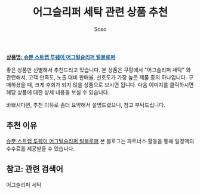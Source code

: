 ﻿---
layout: post
title:  "어그슬리퍼 세탁 관련 상품 추천"
author: Soso
categories: [ 패션잡화 ]
tags: [어그슬리퍼 세탁]
image: https://ads-partners.coupang.com/image1/DqQh-JP3CPyKwS-IDtvzanlKDkDQDUfE971Mc41CWsugzMBXywmdz2vFmlKTYOfa2oFRrMKJqQBPajR1F0cumfD0DfwwAPIKxmqfZsijdAINj8HvTsoVH-NtMyMMf0bb7MUF1dm6stV33R_LhANQ9yn3mVxMiu0RTGb4E1msrRrbAe_7V7_KVaadsl6PtoUFpoaFJ4CArls93GaRZGvZ2yvHs5XIKtmdQfJz-ob2TkpELLcO_R8erJjnwcvs-cJnLRCh_9wgXXOXpcgigOcFJjCI6qJnqf2srSaXYwlISeU= 
description: "쿠팡에서 어그슬리퍼 세탁 관련 상품으로 가장 고객 선호도가 높은 제품 중 하나입니다."
---

<a href="https://link.coupang.com/re/AFFSDP?lptag=AF5673682&pageKey=7033399800&itemId=17365453229&vendorItemId=84653470894&traceid=V0-153-cbe6387ac8e40b2c&requestid=20231115181757088291538529&token=31850C%7CMIXED"><b>상품명: <font color='#01579B'>슈뿐 스트랩 투웨이 어그털슬리퍼 털블로퍼</font></b></a>

좋은 상품만 선별해서 추천드리고 있습니다.
본 상품은 쿠팡에서 "어그슬리퍼 세탁" 와 관련해서, 고객 만족도, 노출 대비 판매율, 선호도가 가장 높은 제품 중의 하나입니다.
구매하셨을 때, 크게 후회가 되지 않을 상품으로 보시면 됩니다. 
다음 이미지를 클릭하시면 해당 상품에 대한 상세 내용을 보실 수 있습니다.

바쁘시다면, 추천 이유로 좀더 요약해서 설명드렸으니, 참고 부탁드립니다.

## 추천 이유 

<a href="https://link.coupang.com/re/AFFSDP?lptag=AF5673682&pageKey=7033399800&itemId=17365453229&vendorItemId=84653470894&traceid=V0-153-cbe6387ac8e40b2c&requestid=20231115181757088291538529&token=31850C%7CMIXED">슈뿐 스트랩 투웨이 어그털슬리퍼 털블로퍼</a>
본 블로그는 파트너스 활동을 통해 일정액의 수수료를 제공받을 수 있습니다.

## 참고: 관련 검색어    
어그슬리퍼 세탁